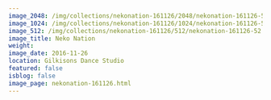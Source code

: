 ```yaml
---
image_2048: /img/collections/nekonation-161126/2048/nekonation-161126-52.jpg
image_1024: /img/collections/nekonation-161126/1024/nekonation-161126-52.jpg
image_512: /img/collections/nekonation-161126/512/nekonation-161126-52.jpg
image_title: Neko Nation
weight: 
image_date: 2016-11-26
location: Gilkisons Dance Studio
featured: false
isblog: false
image_page: nekonation-161126.html
---
```

